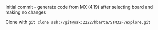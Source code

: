 
Initial commit - generate code from MX (4.19) after selecting board and making no changes

Clone with `git clone ssh://git@oak:2222/hbarta/STM32F7explore.git`
